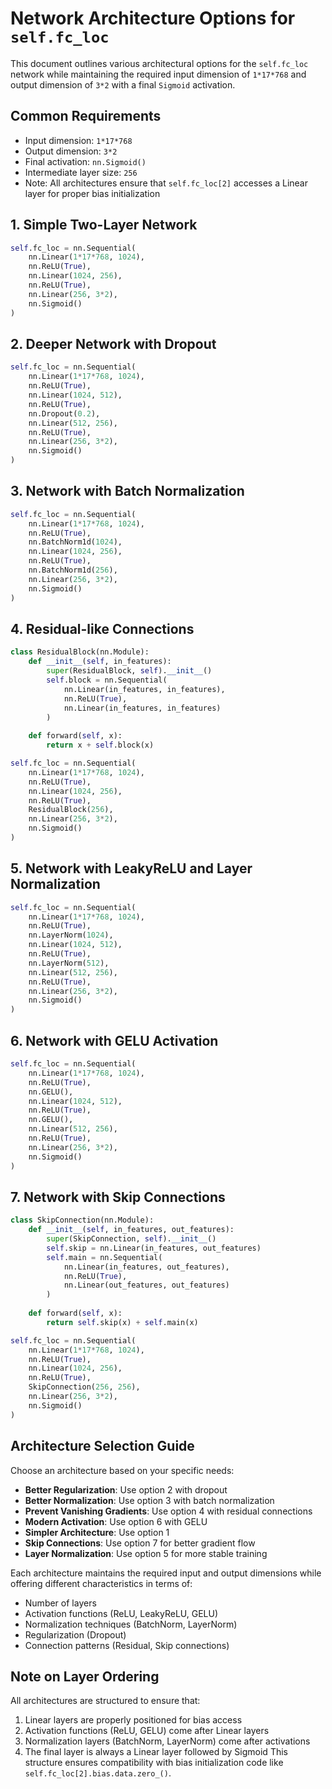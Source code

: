 # Network Architecture Options for `self.fc_loc`

This document outlines various architectural options for the `self.fc_loc` network while maintaining the required input dimension of `1*17*768` and output dimension of `3*2` with a final `Sigmoid` activation.

## Common Requirements
- Input dimension: `1*17*768`
- Output dimension: `3*2`
- Final activation: `nn.Sigmoid()`
- Intermediate layer size: `256`
- Note: All architectures ensure that `self.fc_loc[2]` accesses a Linear layer for proper bias initialization

## 1. Simple Two-Layer Network
```python
self.fc_loc = nn.Sequential(
    nn.Linear(1*17*768, 1024),
    nn.ReLU(True),
    nn.Linear(1024, 256),
    nn.ReLU(True),
    nn.Linear(256, 3*2),
    nn.Sigmoid()
)
```

## 2. Deeper Network with Dropout
```python
self.fc_loc = nn.Sequential(
    nn.Linear(1*17*768, 1024),
    nn.ReLU(True),
    nn.Linear(1024, 512),
    nn.ReLU(True),
    nn.Dropout(0.2),
    nn.Linear(512, 256),
    nn.ReLU(True),
    nn.Linear(256, 3*2),
    nn.Sigmoid()
)
```

## 3. Network with Batch Normalization
```python
self.fc_loc = nn.Sequential(
    nn.Linear(1*17*768, 1024),
    nn.ReLU(True),
    nn.BatchNorm1d(1024),
    nn.Linear(1024, 256),
    nn.ReLU(True),
    nn.BatchNorm1d(256),
    nn.Linear(256, 3*2),
    nn.Sigmoid()
)
```

## 4. Residual-like Connections
```python
class ResidualBlock(nn.Module):
    def __init__(self, in_features):
        super(ResidualBlock, self).__init__()
        self.block = nn.Sequential(
            nn.Linear(in_features, in_features),
            nn.ReLU(True),
            nn.Linear(in_features, in_features)
        )
    
    def forward(self, x):
        return x + self.block(x)

self.fc_loc = nn.Sequential(
    nn.Linear(1*17*768, 1024),
    nn.ReLU(True),
    nn.Linear(1024, 256),
    nn.ReLU(True),
    ResidualBlock(256),
    nn.Linear(256, 3*2),
    nn.Sigmoid()
)
```

## 5. Network with LeakyReLU and Layer Normalization
```python
self.fc_loc = nn.Sequential(
    nn.Linear(1*17*768, 1024),
    nn.ReLU(True),
    nn.LayerNorm(1024),
    nn.Linear(1024, 512),
    nn.ReLU(True),
    nn.LayerNorm(512),
    nn.Linear(512, 256),
    nn.ReLU(True),
    nn.Linear(256, 3*2),
    nn.Sigmoid()
)
```

## 6. Network with GELU Activation
```python
self.fc_loc = nn.Sequential(
    nn.Linear(1*17*768, 1024),
    nn.ReLU(True),
    nn.GELU(),
    nn.Linear(1024, 512),
    nn.ReLU(True),
    nn.GELU(),
    nn.Linear(512, 256),
    nn.ReLU(True),
    nn.Linear(256, 3*2),
    nn.Sigmoid()
)
```

## 7. Network with Skip Connections
```python
class SkipConnection(nn.Module):
    def __init__(self, in_features, out_features):
        super(SkipConnection, self).__init__()
        self.skip = nn.Linear(in_features, out_features)
        self.main = nn.Sequential(
            nn.Linear(in_features, out_features),
            nn.ReLU(True),
            nn.Linear(out_features, out_features)
        )
    
    def forward(self, x):
        return self.skip(x) + self.main(x)

self.fc_loc = nn.Sequential(
    nn.Linear(1*17*768, 1024),
    nn.ReLU(True),
    nn.Linear(1024, 256),
    nn.ReLU(True),
    SkipConnection(256, 256),
    nn.Linear(256, 3*2),
    nn.Sigmoid()
)
```

## Architecture Selection Guide

Choose an architecture based on your specific needs:

- **Better Regularization**: Use option 2 with dropout
- **Better Normalization**: Use option 3 with batch normalization
- **Prevent Vanishing Gradients**: Use option 4 with residual connections
- **Modern Activation**: Use option 6 with GELU
- **Simpler Architecture**: Use option 1
- **Skip Connections**: Use option 7 for better gradient flow
- **Layer Normalization**: Use option 5 for more stable training

Each architecture maintains the required input and output dimensions while offering different characteristics in terms of:
- Number of layers
- Activation functions (ReLU, LeakyReLU, GELU)
- Normalization techniques (BatchNorm, LayerNorm)
- Regularization (Dropout)
- Connection patterns (Residual, Skip connections)

## Note on Layer Ordering
All architectures are structured to ensure that:
1. Linear layers are properly positioned for bias access
2. Activation functions (ReLU, GELU) come after Linear layers
3. Normalization layers (BatchNorm, LayerNorm) come after activations
4. The final layer is always a Linear layer followed by Sigmoid
This structure ensures compatibility with bias initialization code like `self.fc_loc[2].bias.data.zero_()`. 